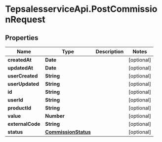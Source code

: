 # TepsalesserviceApi.PostCommissionRequest

## Properties
Name | Type | Description | Notes
------------ | ------------- | ------------- | -------------
**createdAt** | **Date** |  | [optional] 
**updatedAt** | **Date** |  | [optional] 
**userCreated** | **String** |  | [optional] 
**userUpdated** | **String** |  | [optional] 
**id** | **String** |  | [optional] 
**userId** | **String** |  | [optional] 
**productId** | **String** |  | [optional] 
**value** | **Number** |  | [optional] 
**externalCode** | **String** |  | [optional] 
**status** | [**CommissionStatus**](CommissionStatus.md) |  | [optional] 
